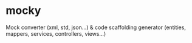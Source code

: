 mocky
=====

Mock converter (xml, std, json...) &amp; code scaffolding generator (entities, mappers, services, controllers, views...)
